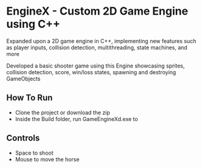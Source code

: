 # EngineX - Custom 2D Game Engine using C++

Expanded upon a 2D game engine in C++, implementing new features such as player inputs, collision detection, multithreading, state machines, and more

Developed a basic shooter game using this Engine showcasing sprites, collision detection, score, win/loss states, spawning and destroying GameObjects

## How To Run 
* Clone the project or download the zip
* Inside the Build folder, run GameEngineXd.exe to

## Controls
* Space to shoot
* Mouse to move the horse
